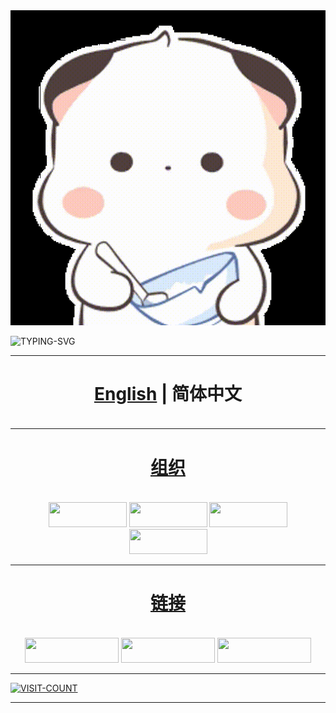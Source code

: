<div align="center">
  <img src="assets/三团表情包.gif" alt="Go-Go-Go"/>
</div>

![TYPING-SVG](https://readme-typing-svg.demolab.com?font=Fira+Code&size=33&pause=1000&color=EBE912&width=999&lines=Hi+there+%F0%9F%91%8B%2C+Welcome+to+my+Page+%F0%9F%91%8B%2C+I'm+yyle88)

---

<h4 align="center" style="font-size: 2.0em;"><a href="./OTHERS.md">English</a> | <strong>简体中文</strong></h4>

---

<h4 align="center" style="font-size: 2.0em;"><a href="./profile/README.zh.md">组织</a></h4>

<div align="center">

<a href="https://github.com/go-xlan"><img src="https://img.shields.io/badge/go+xlan-%2395C59D.svg?style=flat&logoColor=white" height="40" width="125"></a>
<a href="https://github.com/go-mate"><img src="https://img.shields.io/badge/go+mate-%2320B2AA.svg?style=flat&logoColor=white" height="40" width="125"></a>
<a href="https://github.com/orzkratos"><img src="https://img.shields.io/badge/orzkratos-%23F2D330.svg?style=flat&logoColor=white" height="40" width="125"></a>
<a href="https://github.com/go-legs"><img src="https://img.shields.io/badge/go+legs-%238A2BE2.svg?style=flat&logoColor=white" height="40" width="125"></a>

</div>

---

<h4 align="center" style="font-size: 2.0em;"><a href="https://github.com/yyle88">链接</a></h4>

<div align="center">

<a href="https://github.com/yyle88"><img src="https://img.shields.io/badge/GitHub-%237D5E7F.svg?style=flat&logo=github&logoColor=white" height="40" width="150"></a>
<a href="https://t.me/yyle88"><img src="https://img.shields.io/badge/-Telegram-f5e0dc?style=for-the-badge&logo=telegram&logoColor=27A0D9" height="40" width="150"></a>
<a href="https://www.youtube.com/@%E6%9D%A8%E4%BA%A6%E4%B9%901990/videos"><img src="https://img.shields.io/badge/-YouTube-f2cdcd?style=for-the-badge&logo=YouTube&logoColor=FF0000" height="40" width="150"></a>

</div>

---

[![VISIT-COUNT](https://visitcount.itsvg.in/api?id=yyle88&label=profile-views&pretty=true)](https://visitcount.itsvg.in)

---
